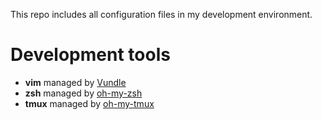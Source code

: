 This repo includes all configuration files in my development environment.

# Development tools

- **vim** managed by [Vundle](https://github.com/VundleVim/Vundle.vim)
- **zsh** managed by [oh-my-zsh](https://github.com/robbyrussell/oh-my-zsh)
- **tmux** managed by [oh-my-tmux](https://github.com/gpakosz/.tmux)

